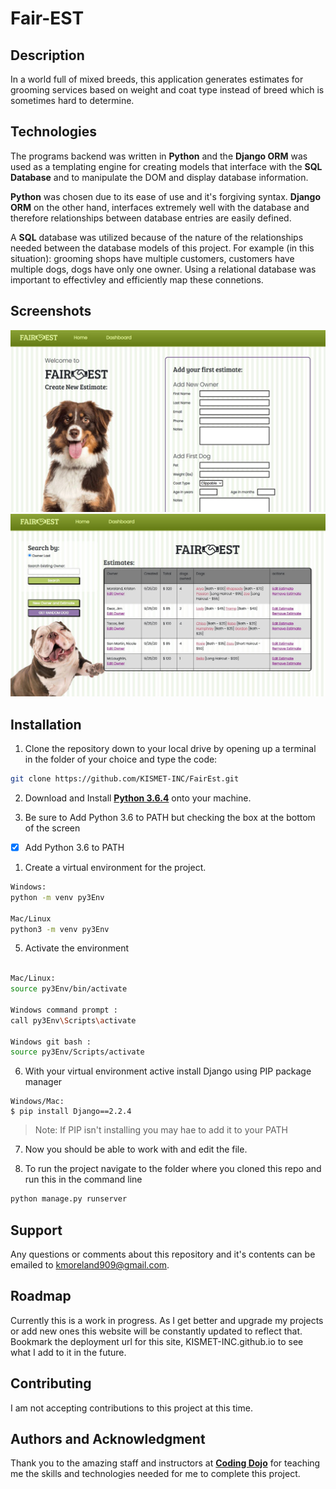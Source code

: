 # Fair-EST

## Description
In a world full of mixed breeds, this application generates estimates for grooming services based on weight and coat type instead of breed which is sometimes hard to determine.

## Technologies
The programs backend was written in **Python** and the **Django ORM** was used as a templating engine for creating models that interface with the **SQL Database** and to manipulate the DOM and display database information.

**Python**  was chosen due to its ease of use and it's forgiving syntax. **Django ORM** on the other hand, interfaces extremely well with the database and therefore relationships between database entries are easily defined.

A **SQL** database was utilized because of the nature of the relationships needed between the database models of this project. For example (in this situation): grooming shops have multiple customers, customers have multiple dogs, dogs have only one owner. Using a relational database was important to effectivley and efficiently map these connetions.

## Screenshots

![alt text](/fairest_readme/fairest02.jpg)
![alt text](/fairest_readme/fairest01.jpg)

## Installation

1. Clone the repository down to your local drive by opening up a terminal in the folder of your choice and type the code: 
```bash
git clone https://github.com/KISMET-INC/FairEst.git
```

2. Download and Install **[Python 3.6.4](https://www.python.org/downloads/release/python-364/)** onto your machine.

3. Be sure to Add Python 3.6 to PATH but checking the box at the bottom of the screen 
- [x] Add Python 3.6 to PATH

1. Create a virtual environment for the project.
```bash
Windows:
python -m venv py3Env

Mac/Linux
python3 -m venv py3Env
```
5. Activate the environment
```bash

Mac/Linux: 
source py3Env/bin/activate                         
 
Windows command prompt : 
call py3Env\Scripts\activate       

Windows git bash :
source py3Env/Scripts/activate         

```
6. With your virtual environment active install Django using PIP package manager
```base
Windows/Mac: 
$ pip install Django==2.2.4 
```
> Note: If PIP isn't installing you may hae to add it to your PATH

7. Now you should be able to work with and edit the file.

8. To run the project navigate to the folder where you cloned this repo and run this in the command line
```bash
python manage.py runserver
```


## Support
Any questions or comments about this repository and it's contents can be emailed to kmoreland909@gmail.com.

## Roadmap
Currently this is a work in progress. As I get better and upgrade my projects or add new ones this website will be constantly updated to reflect that. Bookmark the deployment url for this site, KISMET-INC.github.io to see what I add to it in the future.

## Contributing
I am not accepting contributions to this project at this time.

## Authors and Acknowledgment
Thank you to the amazing staff and instructors at **[Coding Dojo](https://www.codingdojo.com/onsite-boot-camp#dates-and-tuition)** for teaching me the skills and technologies needed for me to complete this project.